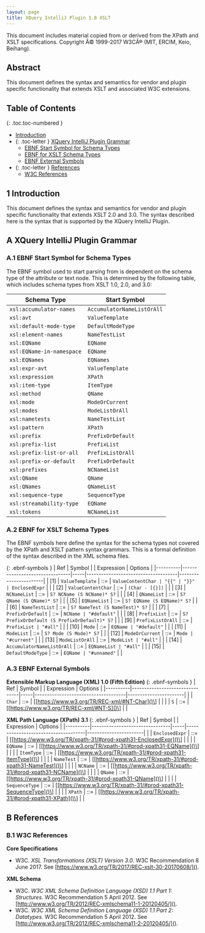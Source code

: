 ```yaml
---
layout: page
title: XQuery IntelliJ Plugin 1.8 XSLT
---
```


This document includes material copied from or derived from the XPath
and XSLT specifications. Copyright Â© 1999-2017 W3CÂ® (MIT, ERCIM, Keio,
Beihang).

## Abstract
This document defines the syntax and semantics for vendor and plugin specific
functionality that extends XSLT and associated W3C extensions.

## Table of Contents

{: .toc.toc-numbered }
- [Introduction](#1-introduction)
- {: .toc-letter } [XQuery IntelliJ Plugin Grammar](#a-xquery-intellij-plugin-grammar)
  - [EBNF Start Symbol for Schema Types](#a1-ebnf-start-symbol-for-schema-types)
  - [EBNF for XSLT Schema Types](#a2-ebnf-for-xslt-schema-types)
  - [EBNF External Symbols](#a3-ebnf-external-symbols)
- {: .toc-letter } [References](#b-references)
  - [W3C References](#b1-w3c-references)

## 1 Introduction
This document defines the syntax and semantics for vendor and plugin specific
functionality that extends XSLT 2.0 and 3.0. The syntax described here is the
syntax that is supported by the XQuery IntelliJ Plugin.

## A XQuery IntelliJ Plugin Grammar

### A.1 EBNF Start Symbol for Schema Types
The EBNF symbol used to start parsing from is dependent on the schema type of the
attribute or text node. This is determined by the following table, which includes
schema types from XSLT 1.0, 2.0, and 3.0:

| Schema Type               | Start Symbol               |
|---------------------------|----------------------------|
| `xsl:accumulator-names`   | `AccumulatorNameListOrAll` |
| `xsl:avt`                 | `ValueTemplate`            |
| `xsl:default-mode-type`   | `DefaultModeType`          |
| `xsl:element-names`       | `NameTestList`             |
| `xsl:EQName`              | `EQName`                   |
| `xsl:EQName-in-namespace` | `EQName`                   |
| `xsl:EQNames`             | `EQNames`                  |
| `xsl:expr-avt`            | `ValueTemplate`            |
| `xsl:expression`          | `XPath`                    |
| `xsl:item-type`           | `ItemType`                 |
| `xsl:method`              | `QName`                    |
| `xsl:mode`                | `ModeOrCurrent`            |
| `xsl:modes`               | `ModeListOrAll`            |
| `xsl:nametests`           | `NameTestList`             |
| `xsl:pattern`             | `XPath`                    |
| `xsl:prefix`              | `PrefixOrDefault`          |
| `xsl:prefix-list`         | `PrefixList`               |
| `xsl:prefix-list-or-all`  | `PrefixListOrAll`          |
| `xsl:prefix-or-default`   | `PrefixOrDefault`          |
| `xsl:prefixes`            | `NCNameList`               |
| `xsl:QName`               | `QName`                    |
| `xsl:QNames`              | `QNameList`                |
| `xsl:sequence-type`       | `SequenceType`             |
| `xsl:streamability-type`  | `EQName`                   |
| `xsl:tokens`              | `NCNameList`               |

### A.2 EBNF for XSLT Schema Types
The EBNF symbols here define the syntax for the schema types not covered by the
XPath and XSLT pattern syntax grammars. This is a formal definition of the syntax
described in the XML schema files.

{: .ebnf-symbols }
| Ref      | Symbol                         |     | Expression                          | Options               |
|----------|--------------------------------|-----|-------------------------------------|-----------------------|
| \[1\]    | `ValueTemplate`                | ::= | `ValueContentChar | "{{" | "}}" | EnclosedExpr` |           |
| \[2\]    | `ValueContentChar`             | ::= | `(Char - [{}])`                     |                       |
| \[3\]    | `NCNameList`                   | ::= | `S? NCName (S NCName)* S?`          |                       |
| \[4\]    | `QNameList`                    | ::= | `S? QName (S QName)* S?`            |                       |
| \[5\]    | `EQNameList`                   | ::= | `S? EQName (S EQName)* S?`          |                       |
| \[6\]    | `NameTestList`                 | ::= | `S? NameTest (S NameTest)* S?`      |                       |
| \[7\]    | `PrefixOrDefault`              | ::= | `NCName | "#default"`               |                       |
| \[8\]    | `PrefixList`                   | ::= | `S? PrefixOrDefault (S PrefixOrDefault)* S?` |              |
| \[9\]    | `PrefixListOrAll`              | ::= | `PrefixList | "#all"`               |                       |
| \[10\]   | `Mode`                         | ::= | `EQName | "#default"`               |                       |
| \[11\]   | `ModeList`                     | ::= | `S? Mode (S Mode)* S?`              |                       |
| \[12\]   | `ModeOrCurrent`                | ::= | `Mode | "#current"`                 |                       |
| \[13\]   | `ModeListOrAll`                | ::= | `ModeList | "#all"`                 |                       |
| \[14\]   | `AccumulatorNameListOrAll`     | ::= | `EQNameList | "#all"`               |                       |
| \[15\]   | `DefaultModeType`              | ::= | `EQName | "#unnamed"`               |                       |

### A.3 EBNF External Symbols

__Extensible Markup Language (XML) 1.0 (Fifth Edition)__
{: .ebnf-symbols }
| Ref      | Symbol                         |     | Expression                          | Options               |
|----------|--------------------------------|-----|-------------------------------------|-----------------------|
|          | `Char`                         | ::= | \[[https://www.w3.org/TR/REC-xml/#NT-Char]()\] |            |
|          | `S`                            | ::= | \[[https://www.w3.org/TR/REC-xml/#NT-S]()\] |               |

__XML Path Language (XPath) 3.1__
{: .ebnf-symbols }
| Ref      | Symbol                         |     | Expression                          | Options               |
|----------|--------------------------------|-----|-------------------------------------|-----------------------|
|          | `EnclosedExpr`                 | ::= | \[[https://www.w3.org/TR/xpath-31/#prod-xpath31-EnclosedExpr]()\] | |
|          | `EQName`                       | ::= | \[[https://www.w3.org/TR/xpath-31/#prod-xpath31-EQName]()\] | |
|          | `ItemType`                     | ::= | \[[https://www.w3.org/TR/xpath-31/#prod-xpath31-ItemType]()\] | |
|          | `NameTest`                     | ::= | \[[https://www.w3.org/TR/xpath-31/#prod-xpath31-NameTest]()\] | |
|          | `NCName`                       | ::= | \[[https://www.w3.org/TR/xpath-31/#prod-xpath31-NCName]()\] | |
|          | `QName`                        | ::= | \[[https://www.w3.org/TR/xpath-31/#prod-xpath31-QName]()\] | |
|          | `SequenceType`                 | ::= | \[[https://www.w3.org/TR/xpath-31/#prod-xpath31-SequenceType]()\] | |
|          | `XPath`                        | ::= | \[[https://www.w3.org/TR/xpath-31/#prod-xpath31-XPath]()\] | |

## B References

### B.1 W3C References
__Core Specifications__
*  W3C. *XSL Transformations (XSLT) Version 3.0*. W3C Recommendation 8 June 2017.
   See [https://www.w3.org/TR/2017/REC-xslt-30-20170608/]().

__XML Schema__
*  W3C. *W3C XML Schema Definition Language (XSD) 1.1 Part 1: Structures*. W3C
   Recommendation 5 April 2012. See
   [http://www.w3.org/TR/2012/REC-xmlschema11-1-20120405/]().
*  W3C. *W3C XML Schema Definition Language (XSD) 1.1 Part 2: Datatypes*. W3C
   Recommendation 5 April 2012. See
   [http://www.w3.org/TR/2012/REC-xmlschema11-2-20120405/]().
